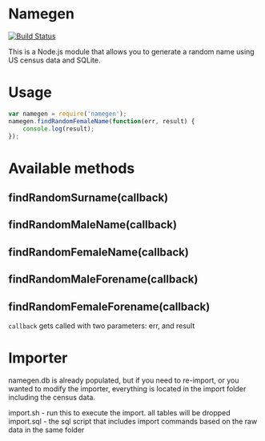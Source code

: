 # Namegen

[![Build Status](https://travis-ci.org/shaynekasai/namegen.svg?branch=master)](https://travis-ci.org/shaynekasai/namegen)

This is a Node.js module that allows you to generate a random name using US census data and SQLite.

# Usage

```javascript
var namegen = require('namegen');
namegen.findRandomFemaleName(function(err, result) {
    console.log(result);
});
```

# Available methods

findRandomSurname(callback)
---
findRandomMaleName(callback)
---
findRandomFemaleName(callback)
---
findRandomMaleForename(callback)
---
findRandomFemaleForename(callback)
---

`callback` gets called with two parameters: err, and result


# Importer

namegen.db is already populated, but if you need to re-import, or you wanted to modify the importer,
everything is located in the import folder including the census data. 

import.sh - run this to execute the import. all tables will be dropped
import.sql - the sql script that includes import commands based on the raw data in the same folder